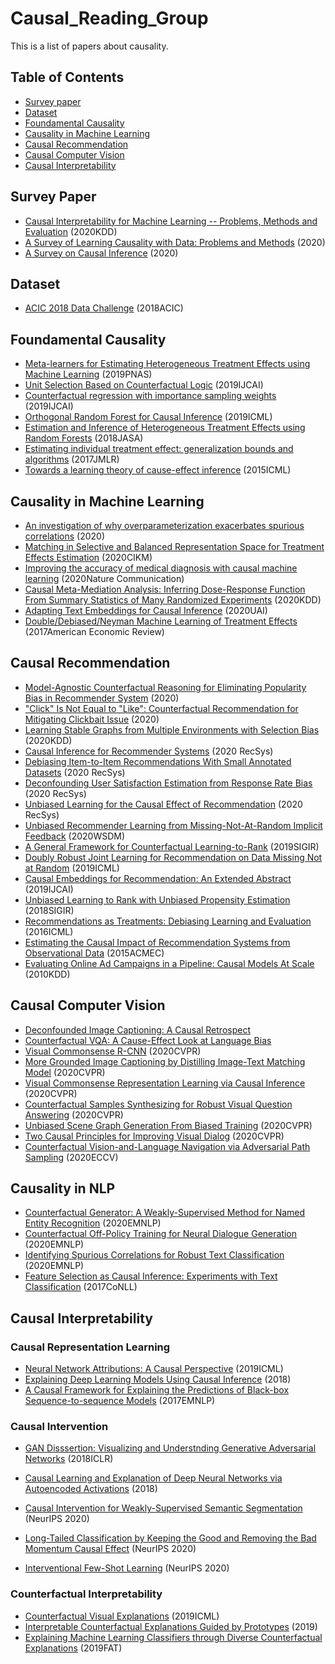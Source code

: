 # Causal_Reading_Group
This is a list of papers about causality.

## Table of Contents
- [Survey paper](#survey-paper)
- [Dataset](#dataset)
- [Foundamental Causality](#foundamental-causality)
- [Causality in Machine Learning](#causality-in-machine-learning)
- [Causal Recommendation](#causal-recommendation)
- [Causal Computer Vision](#causal-computer-vision)
- [Causal Interpretability](#causal-interpretability)



## Survey Paper
- [Causal Interpretability for Machine Learning -- Problems, Methods and Evaluation](https://arxiv.org/abs/2003.03934) (2020KDD)
- [A Survey of Learning Causality with Data: Problems and Methods](https://arxiv.org/abs/1809.09337) (2020)
- [A Survey on Causal Inference](https://arxiv.org/abs/2002.02770) (2020)

## Dataset
- [ACIC 2018 Data Challenge](https://www.cmu.edu/acic2018/data-challenge/index.html) (2018ACIC)

## Foundamental Causality
- [Meta-learners for Estimating Heterogeneous Treatment Effects using Machine Learning](https://arxiv.org/abs/1706.03461) (2019PNAS)
- [Unit Selection Based on Counterfactual Logic](https://ftp.cs.ucla.edu/pub/stat_ser/r488.pdf) (2019IJCAI)
- [Counterfactual regression with importance sampling weights](https://www.ijcai.org/Proceedings/2019/0815.pdf) (2019IJCAI)
- [Orthogonal Random Forest for Causal Inference](https://arxiv.org/abs/1806.03467) (2019ICML)
- [Estimation and Inference of Heterogeneous Treatment Effects using Random Forests](https://arxiv.org/abs/1510.04342) (2018JASA)
- [Estimating individual treatment effect: generalization bounds and algorithms](https://arxiv.org/abs/1606.03976) (2017JMLR)
- [Towards a learning theory of cause-effect inference](http://proceedings.mlr.press/v37/lopez-paz15.html) (2015ICML)

## Causality in Machine Learning
- [An investigation of why overparameterization exacerbates spurious correlations](https://arxiv.org/pdf/2005.04345.pdf) (2020)
- [Matching in Selective and Balanced Representation Space for Treatment Effects Estimation](https://dl.acm.org/doi/abs/10.1145/3340531.3412037) (2020CIKM)
- [Improving the accuracy of medical diagnosis with causal machine learning](https://www.nature.com/articles/s41467-020-17419-7) (2020Nature Communication)
- [Causal Meta-Mediation Analysis: Inferring Dose-Response Function From Summary Statistics of Many Randomized Experiments](https://dl.acm.org/doi/abs/10.1145/3394486.3403313) (2020KDD)
- [Adapting Text Embeddings for Causal Inference](http://proceedings.mlr.press/v124/veitch20a.html) (2020UAI)
- [Double/Debiased/Neyman Machine Learning of Treatment Effects](https://arxiv.org/abs/1701.08687) (2017American Economic Review)

## Causal Recommendation
- [Model-Agnostic Counterfactual Reasoning for Eliminating Popularity Bias in Recommender System](https://arxiv.org/abs/2010.15363) (2020)
- ["Click" Is Not Equal to "Like": Counterfactual Recommendation for Mitigating Clickbait Issue](https://arxiv.org/pdf/2009.09945.pdf) (2020)
- [Learning Stable Graphs from Multiple Environments with Selection Bias](https://dl.acm.org/doi/abs/10.1145/3394486.3403270) (2020KDD)
- [Causal Inference for Recommender Systems](https://dl.acm.org/doi/10.1145/3383313.3412225) (2020 RecSys)
- [Debiasing Item-to-Item Recommendations With Small Annotated Datasets](https://dl.acm.org/doi/10.1145/3383313.3412265) (2020 RecSys)
- [Deconfounding User Satisfaction Estimation from Response Rate Bias](https://dl.acm.org/doi/10.1145/3383313.3412208) (2020 RecSys)
- [Unbiased Learning for the Causal Effect of Recommendation](https://dl.acm.org/doi/10.1145/3383313.3412261) (2020 RecSys)
- [Unbiased Recommender Learning from Missing-Not-At-Random Implicit Feedback](https://arxiv.org/pdf/1909.03601.pdf) (2020WSDM)
- [A General Framework for Counterfactual Learning-to-Rank](http://www.cs.cornell.edu/people/tj/publications/agarwal_etal_19b.pdf) (2019SIGIR)
- [Doubly Robust Joint Learning for Recommendation on Data Missing Not at Random](http://proceedings.mlr.press/v97/wang19n/wang19n.pdf) (2019ICML)
- [Causal Embeddings for Recommendation: An Extended Abstract](https://www.ijcai.org/Proceedings/2019/0870.pdf) (2019IJCAI)
- [Unbiased Learning to Rank with Unbiased Propensity Estimation](https://arxiv.org/pdf/1804.05938.pdf) (2018SIGIR)
- [Recommendations as Treatments: Debiasing Learning and Evaluation](https://arxiv.org/abs/1602.05352) (2016ICML)
- [Estimating the Causal Impact of Recommendation Systems from Observational Data](https://arxiv.org/abs/1510.04342) (2015ACMEC)
- [Evaluating Online Ad Campaigns in a Pipeline: Causal Models At Scale](https://static.googleusercontent.com/media/research.google.com/en//pubs/archive/36552.pdf) (2010KDD)

## Causal Computer Vision
- [Deconfounded Image Captioning: A Causal Retrospect](https://arxiv.org/abs/2003.03923) 
- [Counterfactual VQA: A Cause-Effect Look at Language Bias](https://arxiv.org/abs/2006.04315) 
- [Visual Commonsense R-CNN](https://arxiv.org/abs/2002.12204) (2020CVPR)
- [More Grounded Image Captioning by Distilling Image-Text Matching Model](https://arxiv.org/abs/2004.00390) (2020CVPR)
- [Visual Commonsense Representation Learning via Causal Inference](https://openaccess.thecvf.com/content_CVPRW_2020/html/w26/Wang_Visual_Commonsense_Representation_Learning_via_Causal_Inference_CVPRW_2020_paper.html) (2020CVPR)
- [Counterfactual Samples Synthesizing for Robust Visual Question Answering](https://openaccess.thecvf.com/content_CVPR_2020/html/Chen_Counterfactual_Samples_Synthesizing_for_Robust_Visual_Question_Answering_CVPR_2020_paper.html) (2020CVPR)
- [Unbiased Scene Graph Generation From Biased Training](https://openaccess.thecvf.com/content_CVPR_2020/html/Tang_Unbiased_Scene_Graph_Generation_From_Biased_Training_CVPR_2020_paper.html) (2020CVPR)
- [Two Causal Principles for Improving Visual Dialog](https://openaccess.thecvf.com/content_CVPR_2020/html/Qi_Two_Causal_Principles_for_Improving_Visual_Dialog_CVPR_2020_paper.html) (2020CVPR)
- [Counterfactual Vision-and-Language Navigation via Adversarial Path Sampling](https://arxiv.org/abs/1911.07308) (2020ECCV)

## Causality in NLP
- [Counterfactual Generator: A Weakly-Supervised Method for Named Entity Recognition](https://github.com/xijiz/cfgen/blob/master/docs/cfgen.pdf) (2020EMNLP)
- [Counterfactual Off-Policy Training for Neural Dialogue Generation](https://arxiv.org/abs/2004.14507) (2020EMNLP)
- [Identifying Spurious Correlations for Robust Text Classification](https://arxiv.org/pdf/2010.02458.pdf) (2020EMNLP)
- [Feature Selection as Causal Inference: Experiments with Text Classification](https://www.aclweb.org/anthology/K17-1018/) (2017CoNLL)

## Causal Interpretability
### Causal Representation Learning
- [Neural Network Attributions: A Causal Perspective](https://arxiv.org/abs/1902.02302) (2019ICML)
- [Explaining Deep Learning Models Using Causal Inference](https://arxiv.org/abs/1811.04376) (2018)
- [A Causal Framework for Explaining the Predictions of Black-box Sequence-to-sequence Models](https://www.aclweb.org/anthology/D17-1042/) (2017EMNLP)

### Causal Intervention
- [GAN Disssertion: Visualizing and Understnding Generative Adversarial Networks](https://arxiv.org/abs/1811.10597) (2018ICLR)
- [Causal Learning and Explanation of Deep Neural Networks via Autoencoded Activations](https://arxiv.org/abs/1802.00541) (2018)

- [Causal Intervention for Weakly-Supervised Semantic Segmentation](https://arxiv.org/abs/2009.12547) (NeurIPS 2020)
- [Long-Tailed Classification by Keeping the Good and Removing the Bad Momentum Causal Effect](https://arxiv.org/abs/2009.12991) (NeurIPS 2020)
- [Interventional Few-Shot Learning](https://arxiv.org/abs/2009.13000) (NeurIPS 2020)

### Counterfactual Interpretability
- [Counterfactual Visual Explanations](https://arxiv.org/pdf/1904.07451.pdf) (2019ICML)
- [Interpretable Counterfactual Explanations Guided by Prototypes](https://arxiv.org/abs/1907.02584) (2019)
- [Explaining Machine Learning Classifiers through Diverse Counterfactual Explanations](https://arxiv.org/abs/1905.07697) (2019FAT)


